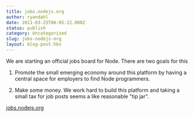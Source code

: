 ```yaml
---
title: jobs.nodejs.org
author: ryandahl
date: 2011-03-25T06:05:22.000Z
status: publish
category: Uncategorized
slug: jobs-nodejs-org
layout: blog-post.hbs
---
```


We are starting an official jobs board for Node. There are two goals for this

1. Promote the small emerging economy around this platform by having a central space for employers to find Node programmers.

2. Make some money. We work hard to build this platform and taking a small tax for job posts seems a like reasonable "tip jar".

<a href="http://jobs.nodejs.org">jobs.nodejs.org</a>
